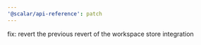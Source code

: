 ```yaml
---
'@scalar/api-reference': patch
---
```


fix: revert the previous revert of the workspace store integration
